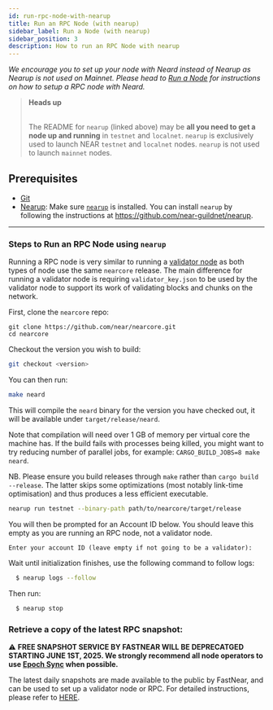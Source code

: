 ```yaml
---
id: run-rpc-node-with-nearup
title: Run an RPC Node (with nearup)
sidebar_label: Run a Node (with nearup)
sidebar_position: 3
description: How to run an RPC Node with nearup
---
```


*We encourage you to set up your node with Neard instead of Nearup as Nearup is not used on Mainnet. Please head to [Run a Node](/rpc/run-rpc-node-without-nearup) for instructions on how to setup a RPC node with Neard.*

<blockquote class="info">
<strong>Heads up</strong><br /><br />

The README for `nearup` (linked above) may be **all you need to get a node up and running** in `testnet` and `localnet`. `nearup` is exclusively used to launch NEAR `testnet` and `localnet` nodes. `nearup` is not used to launch `mainnet` nodes.

</blockquote>


## Prerequisites

- [Git](https://git-scm.com/)
- [Nearup](https://github.com/near-guildnet/nearup): Make sure [`nearup`](https://github.com/near-guildnet/nearup) is installed. You can install `nearup` by following the instructions at https://github.com/near-guildnet/nearup.

---

### Steps to Run an RPC Node using `nearup`

Running a RPC node is very similar to running a [validator node](/validator/running-a-node) as both types of node use the same `nearcore` release. The main difference for running a validator node is requiring `validator_key.json` to be used by the validator node to support its work of validating blocks and chunks on the network.


First, clone the `nearcore` repo:

```text
git clone https://github.com/near/nearcore.git
cd nearcore
```
Checkout the version you wish to build:

```bash
git checkout <version>
```

You can then run:

```bash
make neard
```

This will compile the `neard` binary for the version you have checked out, it will be available under `target/release/neard`.

Note that compilation will need over 1 GB of memory per virtual core
the machine has. If the build fails with processes being killed, you
might want to try reducing number of parallel jobs, for example:
`CARGO_BUILD_JOBS=8 make neard`.

NB. Please ensure you build releases through `make` rather than `cargo
build --release`.  The latter skips some optimizations (most notably
link-time optimisation) and thus produces a less efficient executable.


```bash
nearup run testnet --binary-path path/to/nearcore/target/release
```

You will then be prompted for an Account ID below. You should leave this empty as you are running an RPC node, not a validator node.

```text
Enter your account ID (leave empty if not going to be a validator):
```

Wait until initialization finishes, use the following command to follow logs:
```bash
  $ nearup logs --follow
```
Then run:
```bash
  $ nearup stop
```

### Retrieve a copy of the latest RPC snapshot:

⚠️ **FREE SNAPSHOT SERVICE BY FASTNEAR WILL BE DEPRECATGED STARTING JUNE 1ST, 2025. We strongly recommend all node operators to use [Epoch Sync](../intro/epoch_sync.md) when possible.**

The latest daily snapshots are made available to the public by FastNear, and can be used to set up a validator node or RPC. 
For detailed instructions, please refer to [HERE](https://docs.fastnear.com/docs/snapshots).

<!-- Auto-update: 2025-10-17T08:42:44.642795 -->

